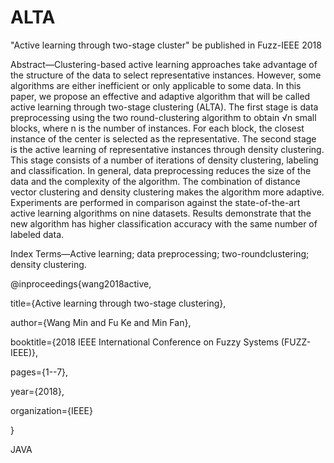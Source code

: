 # ALTA
"Active learning through two-stage cluster" be published in Fuzz-IEEE 2018

Abstract—Clustering-based active learning approaches take advantage of the structure of the data to select representative instances. However, some algorithms are either inefficient or only applicable to some data. In this paper, we propose an effective and adaptive algorithm that will be called active learning through two-stage clustering (ALTA). The first stage is data preprocessing using the two round-clustering algorithm to obtain √n small blocks, where n is the number of instances. For each block, the closest instance of the center is selected as the representative. The second stage is the active learning of representative instances through density clustering. This stage consists of a number of iterations of density clustering, labeling and classification. In general, data preprocessing reduces the size of the data and the complexity of the algorithm. The combination of distance vector clustering and density clustering makes the algorithm more adaptive. Experiments are performed in comparison against the state-of-the-art active learning algorithms on nine datasets.
Results demonstrate that the new algorithm has higher classification accuracy with the same number of labeled data.

Index Terms—Active learning; data preprocessing; two-roundclustering; density clustering.

@inproceedings{wang2018active,

  title={Active learning through two-stage clustering},
  
  author={Wang Min and Fu Ke and Min Fan},
  
  booktitle={2018 IEEE International Conference on Fuzzy Systems (FUZZ-IEEE)},
  
  pages={1--7},
  
  year={2018},
  
  organization={IEEE}
  
}

JAVA
